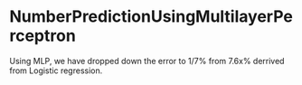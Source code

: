 # NumberPredictionUsingMultilayerPerceptron
Using MLP, we have dropped down the error to 1/7% from 7.6x% derrived from Logistic regression.
